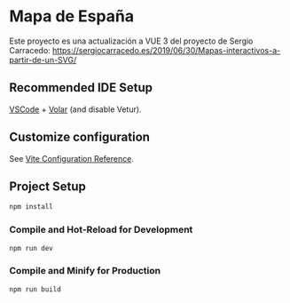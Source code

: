 # Mapa de España

Este proyecto es una actualización a VUE 3 del proyecto de Sergio Carracedo:
https://sergiocarracedo.es/2019/06/30/Mapas-interactivos-a-partir-de-un-SVG/


## Recommended IDE Setup

[VSCode](https://code.visualstudio.com/) + [Volar](https://marketplace.visualstudio.com/items?itemName=Vue.volar) (and disable Vetur).

## Customize configuration

See [Vite Configuration Reference](https://vite.dev/config/).

## Project Setup

```sh
npm install
```

### Compile and Hot-Reload for Development

```sh
npm run dev
```

### Compile and Minify for Production

```sh
npm run build
```
